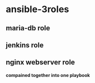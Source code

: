 # ansible-3roles
## maria-db role
## jenkins role
## nginx webserver role
#### compained together into one playbook

